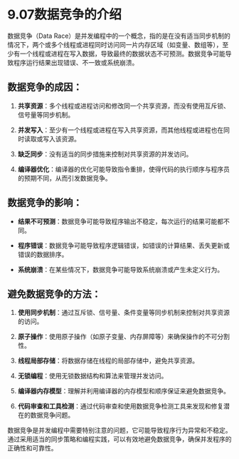 # 9.07数据竞争的介绍
数据竞争（Data Race）是并发编程中的一个概念，指的是在没有适当同步机制的情况下，两个或多个线程或进程同时访问同一片内存区域（如变量、数组等），至少有一个线程或进程在写入数据，导致最终的数据状态不可预测。数据竞争可能导致程序运行结果出现错误、不一致或系统崩溃。

## 数据竞争的成因：

1. **共享资源**：多个线程或进程访问和修改同一个共享资源，而没有使用互斥锁、信号量等同步机制。
    
2. **并发写入**：至少有一个线程或进程在写入共享资源，而其他线程或进程也在同时读取或写入该资源。
    
3. **缺乏同步**：没有适当的同步措施来控制对共享资源的并发访问。
    
4. **编译器优化**：编译器的优化可能导致指令重排，使得代码的执行顺序与程序员的预期不同，从而引发数据竞争。
    

## 数据竞争的影响：

- **结果不可预测**：数据竞争可能导致程序输出不稳定，每次运行的结果可能都不同。
    
- **程序错误**：数据竞争可能导致程序逻辑错误，如错误的计算结果、丢失更新或错误的数据排序。
    
- **系统崩溃**：在某些情况下，数据竞争可能导致系统崩溃或产生未定义行为。
    

## 避免数据竞争的方法：

1. **使用同步机制**：通过互斥锁、信号量、条件变量等同步机制来控制对共享资源的访问。
    
2. **原子操作**：使用原子操作（如原子变量、内存屏障等）来确保操作的不可分割性。
    
3. **线程局部存储**：将数据存储在线程的局部存储中，避免共享资源。
    
4. **无锁编程**：使用无锁数据结构和算法来管理并发访问。
    
5. **编译器内存模型**：理解并利用编译器的内存模型和顺序保证来避免数据竞争。
    
6. **代码审查和工具检测**：通过代码审查和使用数据竞争检测工具来发现和修复潜在的数据竞争问题。
    

数据竞争是并发编程中需要特别注意的问题，它可能导致程序行为异常和不稳定。通过采用适当的同步策略和编程实践，可以有效地避免数据竞争，确保并发程序的正确性和可靠性。